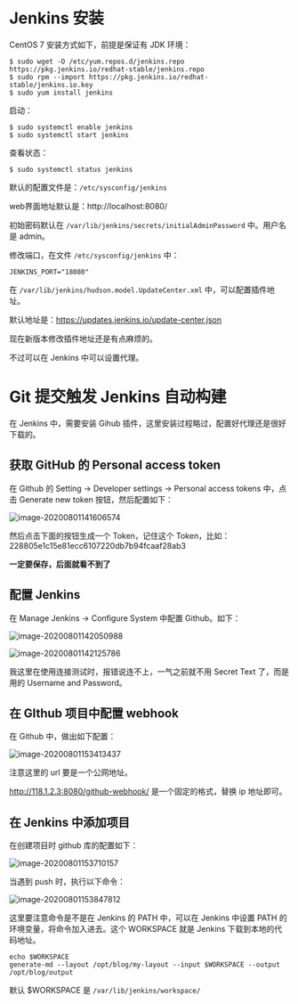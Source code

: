 # Jenkins 安装

CentOS 7 安装方式如下，前提是保证有 JDK 环境：

```
$ sudo wget -O /etc/yum.repos.d/jenkins.repo https://pkg.jenkins.io/redhat-stable/jenkins.repo
$ sudo rpm --import https://pkg.jenkins.io/redhat-stable/jenkins.io.key
$ sudo yum install jenkins
```

启动：

```
$ sudo systemctl enable jenkins
$ sudo systemctl start jenkins
```

查看状态：

```
$ sudo systemctl status jenkins
```

默认的配置文件是：`/etc/sysconfig/jenkins`

web界面地址默认是：http://localhost:8080/

初始密码默认在 `/var/lib/jenkins/secrets/initialAdminPassword` 中。用户名是 admin。

修改端口，在文件 `/etc/sysconfig/jenkins` 中：

```
JENKINS_PORT="18080"
```

在 `/var/lib/jenkins/hudson.model.UpdateCenter.xml` 中，可以配置插件地址。

默认地址是：https://updates.jenkins.io/update-center.json

现在新版本修改插件地址还是有点麻烦的。

不过可以在 Jenkins 中可以设置代理。



# Git 提交触发 Jenkins 自动构建

在 Jenkins 中，需要安装 Gihub 插件，这里安装过程略过，配置好代理还是很好下载的。

## 获取 GitHub 的 Personal access token

在 Github 的 Setting -> Developer settings -> Personal access tokens 中，点击 Generate new token 按钮，然后配置如下：

![image-20200801141606574](https://xujiyou.work/resource/image-20200801141606574.png)

然后点击下面的按钮生成一个 Token，记住这个 Token，比如：228805e1c15e81ecc6107220db7b94fcaaf28ab3

**一定要保存，后面就看不到了**

## 配置 Jenkins

在 Manage Jenkins -> Configure System 中配置 Github。如下：

![image-20200801142050988](https://xujiyou.work/resource/image-20200801142050988.png)

![image-20200801142125786](https://xujiyou.work/resource/image-20200801142125786.png)

我这里在使用连接测试时，报错说连不上，一气之前就不用 Secret Text 了，而是用的 Username and Password。

## 在 GIthub 项目中配置 webhook

在 Github 中，做出如下配置：

![image-20200801153413437](https://xujiyou.work/resource/image-20200801153413437.png)

注意这里的 url 要是一个公网地址。

http://118.1.2.3:8080/github-webhook/ 是一个固定的格式，替换 ip 地址即可。

## 在 Jenkins 中添加项目

在创建项目时 github 库的配置如下：

![image-20200801153710157](https://xujiyou.work/resource/image-20200801153710157.png)

当遇到 push 时，执行以下命令：

![image-20200801153847812](https://xujiyou.work/resource/image-20200801153847812.png)

这里要注意命令是不是在 Jenkins 的 PATH 中，可以在 Jenkins 中设置 PATH 的环境变量，将命令加入进去。这个 WORKSPACE 就是 Jenkins 下载到本地的代码地址。

```
echo $WORKSPACE
generate-md --layout /opt/blog/my-layout --input $WORKSPACE --output /opt/blog/output
```

默认 $WORKSPACE 是 `/var/lib/jenkins/workspace/`